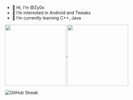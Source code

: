 - 👋 Hi, I’m @Zy0x
- 👀 I’m interested in Android and Tweaks
- 🌱 I’m currently learning C++, Java
  

<a href="https://github.com/anuraghazra/github-readme-stats">
  <img height=200 align="center" src="https://github-readme-stats.vercel.app/api?username=Zy0x&show_icons=true&theme=radical" />
</a>
<a href="https://github.com/anuraghazra/convoychat">
  <img height=200 align="center" src="https://github-readme-stats.vercel.app/api/top-langs?username=Zy0x&layout=compact&langs_count=8&card_width=320&show_icons=true&theme=radical" />
</a>

![GitHub Streak](https://github-readme-streak-stats.herokuapp.com/?user=Zy0x&theme=dark)
